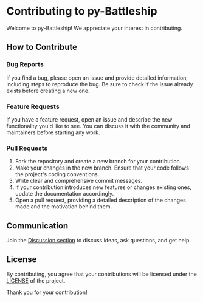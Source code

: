 # Contributing to py-Battleship

Welcome to py-Battleship! We appreciate your interest in contributing.

## How to Contribute

### Bug Reports

If you find a bug, please open an issue and provide detailed information, including steps to reproduce the bug. Be sure to check if the issue already exists before creating a new one.

### Feature Requests

If you have a feature request, open an issue and describe the new functionality you'd like to see. You can discuss it with the community and maintainers before starting any work.

### Pull Requests

1. Fork the repository and create a new branch for your contribution.
2. Make your changes in the new branch. Ensure that your code follows the project's coding conventions.
3. Write clear and comprehensive commit messages.
4. If your contribution introduces new features or changes existing ones, update the documentation accordingly.
5. Open a pull request, providing a detailed description of the changes made and the motivation behind them.

## Communication

Join the [Discussion section](https://github.com/Nick806/py-Battleship/discussions) to discuss ideas, ask questions, and get help.

## License

By contributing, you agree that your contributions will be licensed under the [LICENSE](LICENSE) of the project.

Thank you for your contribution!
